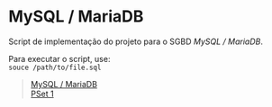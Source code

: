 # MySQL / MariaDB

Script de implementação do projeto para o SGBD *MySQL / MariaDB*.

Para executar o script, use:
<br>`souce /path/to/file.sql`

>[MySQL / MariaDB](./mysql.sql)<br>
>[PSet 1](./../)
